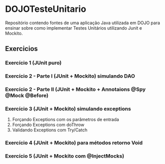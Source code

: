# DOJOTesteUnitario
Repositório contendo fontes de uma aplicação Java utilizada em DOJO para ensinar sobre como implementar Testes Unitários utilizando Junit e Mockito.

## Exercicios

### Exercício 1 (JUnit puro)
### Exercício 2 - Parte I (JUnit + Mockito) simulando DAO
### Exercício 2 - Parte II (JUnit + Mockito + Annotaions @Spy @Mock @Before)
### Exercício 3 (JUnit + Mockito) simulando exceptions 
1. Forçando Exceptions com os parâmetros de entrada
2. Forçando Exceptions com doThrow
3. Validando Exceptions com Try/Catch
### Exercício 4 (JUnit + Mockito) para métodos retorno Void 
### Exercício 5 (JUnit + Mockito com @InjectMocks)



